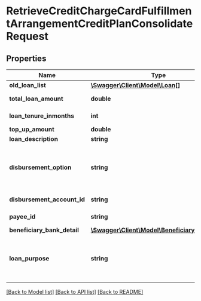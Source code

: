 # RetrieveCreditChargeCardFulfillmentArrangementCreditPlanConsolidateRequest

## Properties
Name | Type | Description | Notes
------------ | ------------- | ------------- | -------------
**old_loan_list** | [**\Swagger\Client\Model\Loan[]**](Loan.md) |  | [optional] 
**total_loan_amount** | **double** | Total amount borrowed by customer as Loan ie., Old Loan Amount+Top up Amount. | 
**loan_tenure_inmonths** | **int** | Tenure of loan against credit card. It is considered in terms of number of months. | 
**top_up_amount** | **double** | Additonal Topup Amount | 
**loan_description** | **string** | New Loan Description | [optional] 
**disbursement_option** | **string** | This field indicates the options/mode in which the loan amount will be disbursed. This is a reference data field. Please use /v1/utilities/referenceData/{disbursementOption} resource to get valid value of this field with description. | 
**disbursement_account_id** | **string** | The disbursement account identifier in encrypted format. | [optional] 
**payee_id** | **string** | Payee Indicator to be mapped against Payee Detail Key | [optional] 
**beneficiary_bank_detail** | [**\Swagger\Client\Model\BeneficiaryBankDetail**](BeneficiaryBankDetail.md) |  | [optional] 
**loan_purpose** | **string** | This field indicates the options/mode in which the loan amount will be disbursed. This is a reference data field. Please use /v1/utilities/referenceData/{loanPurpose} resource to get valid value of this field with description. | [optional] 

[[Back to Model list]](../../README.md#documentation-for-models) [[Back to API list]](../../README.md#documentation-for-api-endpoints) [[Back to README]](../../README.md)

